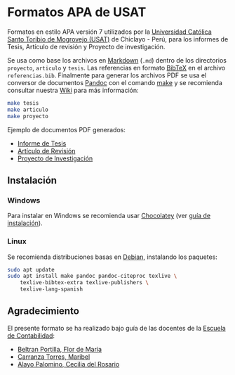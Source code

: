 # Formatos APA de USAT

Formatos en estilo APA versión 7 utilizados por la [Universidad Católica Santo Toribio
 de Mogrovejo (USAT)](http://www.usat.edu.pe/) de Chiclayo - Perú, para los informes 
 de Tesis, Artículo de revisión y Proyecto de investigación.

Se usa como base los archivos en [Markdown](https://es.wikipedia.org/wiki/Markdown) 
(`.md`) dentro de los directorios `proyecto`, `articulo` y `tesis`. Las referencias 
en formato [BibTeX](https://es.wikipedia.org/wiki/BibTeX) en el archivo `referencias.bib`. 
Finalmente para generar los archivos PDF se usa el conversor de documentos 
[Pandoc](https://es.wikipedia.org/wiki/Pandoc) con el comando 
[make](https://es.wikipedia.org/wiki/Make) y se recomienda consultar nuestra 
[Wiki](https://github.com/moixllik/formatos-usat/wiki) para más información:

```bash
make tesis
make articulo
make proyecto
```

Ejemplo de documentos PDF generados: 

* [Informe de Tesis](tesis.pdf)
* [Artículo de Revisión](articulo.pdf)
* [Proyecto de Investigación](proyecto.pdf)

## Instalación

### Windows

Para instalar en Windows se recomienda usar [Chocolatey](https://chocolatey.org/install) 
(ver [guía de instalación](https://github.com/moixllik/formatos-usat/wiki/Gu%C3%ADa-para-instalar-en-Windows)).

### Linux

Se recomienda distribuciones basas en [Debian](https://www.debian.org/), instalando los paquetes:

```bash
sudo apt update
sudo apt install make pandoc pandoc-citeproc texlive \
    texlive-bibtex-extra texlive-publishers \
    texlive-lang-spanish
```

## Agradecimiento

El presente formato se ha realizado bajo guía de las docentes de la 
[Escuela de Contabilidad](http://www.usat.edu.pe/facultad-de-ciencias-empresariales/contabilidad):

* [Beltran Portilla, Flor de María](mailto:mbeltran@usat.edu.pe)
* [Carranza Torres, Maribel](mailto:mcarranza@usat.edu.pe)
* [Alayo Palomino, Cecilia del Rosario](mailto:calayo@usat.edu.pe)
